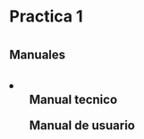 <h1>Practica 1<h1>
<h2>Manuales<h2>
<li>
    <ul>Manual tecnico</ul>
    <ul>Manual de usuario<ul>
</li>